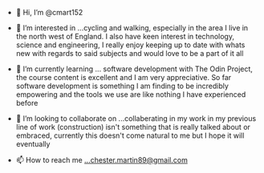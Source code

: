 - 👋 Hi, I’m @cmart152

- 👀 I’m interested in ...cycling and walking, especially in the area I live in the north west of England. I also have keen interest in technology, science and 
engineering, I really enjoy keeping up to date with whats new with regards to said subjects and would love to be a part of it all

- 🌱 I’m currently learning ... software development with The Odin Project, the course content is excellent and I am very appreciative. So far software development
is something I am finding to be incredibly empowering and the tools we use are like nothing I have experienced before

- 💞️ I’m looking to collaborate on ...collaberating in my work in my previous line of work (construction) isn't something that is really talked about or embraced,
currently this doesn't come natural to me but I hope it will eventually

- 📫 How to reach me ...chester.martin89@gmail.com

<!---
cmart152/cmart152 is a ✨ special ✨ repository because its `README.md` (this file) appears on your GitHub profile.
You can click the Preview link to take a look at your changes.
--->
